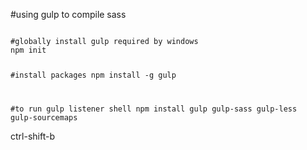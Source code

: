 #using gulp to compile sass

<code>
#globally install gulp required by windows
npm init

#install packages
npm install -g gulp

#to run gulp listener shell
npm install gulp gulp-sass gulp-less gulp-sourcemaps 
</code>

ctrl-shift-b
